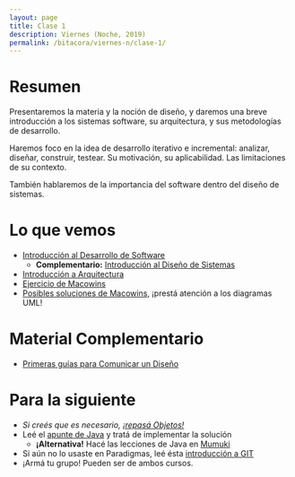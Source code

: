 ```yaml
---
layout: page
title: Clase 1
description: Viernes (Noche, 2019)
permalink: /bitacora/viernes-n/clase-1/
---
```


# Resumen

Presentaremos la materia y la noción de diseño, y daremos una breve introducción a los sistemas software, su arquitectura, y sus metodologías de desarrollo.

Haremos foco en la idea de desarrollo iterativo e incremental: analizar, diseñar, construir, testear. Su motivación, su aplicabilidad. Las limitaciones de su contexto.

También hablaremos de la importancia del software dentro del diseño de sistemas.


# Lo que vemos
- [Introducción al Desarrollo de Software](https://docs.google.com/document/d/1TZeWMdtMOKv7fESrFyJEJXWLTVutGVy_Gho9h5e1tRY/edit#heading=h.hegow82vrh7m)
    - **Complementario:** [Introducción al Diseño de Sistemas](https://docs.google.com/document/d/1mqWuU_5p9l6GIfHXSjcoyDXILWTKq2eW2dLFlIBOQzk)
- [Introducción a Arquitectura](https://docs.google.com/document/d/1XaKMrWPA0jntDK29gtEDRw-CoQgWXfHOmdbmihg4MpE)
- [Ejercicio de Macowins](https://docs.google.com/document/d/1mjWKl9YH9Bb39iIUl1bQj_xhx_-CjCAMpcAXRqKhVjU)
- [Posibles soluciones de Macowins](https://docs.google.com/document/d/17lZBUaVC8QMDYZG_JCPEcGk3-5lL9Iz6-iG5OmfoaMI), ¡prestá atención a los diagramas UML!

# Material Complementario

- [Primeras guías para Comunicar un Diseño](https://docs.google.com/document/d/1eXLlNppAX-7E2M8Xxs0MCckdn4XVEYmeQNaS_E1RqTc/edit)

# Para la siguiente
- *Si creés que es necesario, [¡repasá Objetos!](http://www.pdep.com.ar/material/apuntes/apuntes-de-la-cursada)*
- Leé el [apunte de Java](https://docs.google.com/document/d/1VYBey56M0UU6C0689hAClAvF9ILE6E7nKIuOqrRJnWQ) y tratá de implementar la solución
    - **¡Alternativa!** Hacé las lecciones de Java en [Mumuki](https://dds-utn-frba.mumuki.io)
- Si aún no lo usaste en Paradigmas, leé ésta [introducción a GIT](https://docs.google.com/document/d/1nadC6-rwR2eRC0FYFWuq22pCRyZWXmCiPBuQ0cD-vMI/edit#heading=h.r9wuhoi4rpgq)
- ¡Armá tu grupo! Pueden ser de ambos cursos.

